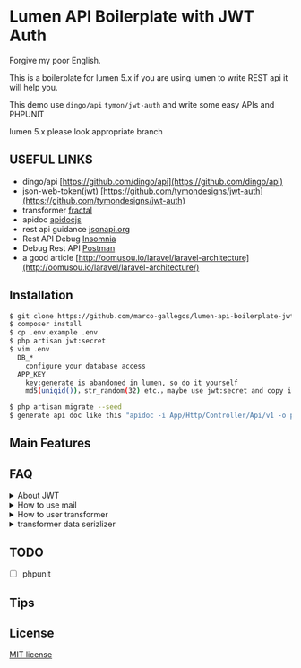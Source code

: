 # Lumen API Boilerplate with JWT Auth

Forgive my poor English.

This is a boilerplate for lumen 5.x if you are using lumen to write REST api it will help you.

This demo use `dingo/api`  `tymon/jwt-auth` and write some easy APIs and PHPUNIT

lumen 5.x please look appropriate branch

## USEFUL LINKS

- dingo/api [https://github.com/dingo/api](https://github.com/dingo/api)
- json-web-token(jwt) [https://github.com/tymondesigns/jwt-auth](https://github.com/tymondesigns/jwt-auth)
- transformer [fractal](http://fractal.thephpleague.com/)
- apidoc [apidocjs](http://apidocjs.com/)
- rest api guidance [jsonapi.org](http://jsonapi.org/format/)
- Rest API Debug [Insomnia](https://insomnia.rest/)
- Debug Rest API [Postman](https://www.getpostman.com/)
- a good article [http://oomusou.io/laravel/laravel-architecture](http://oomusou.io/laravel/laravel-architecture/)

## Installation

``` bash
$ git clone https://github.com/marco-gallegos/lumen-api-boilerplate-jwt.git
$ composer install
$ cp .env.example .env
$ php artisan jwt:secret
$ vim .env
  DB_*
    configure your database access
  APP_KEY
    key:generate is abandoned in lumen, so do it yourself
    md5(uniqid())，str_random(32) etc.，maybe use jwt:secret and copy it

$ php artisan migrate --seed
$ generate api doc like this "apidoc -i App/Http/Controller/Api/v1 -o public/apidoc"
```

## Main Features


## FAQ

<details>
  <summary>About JWT</summary>

  There is no session and auth guard in lumen 5.2, so attention `config/auth.php`. Also user model must implement `Tymon\JWTAuth\Contracts\JWTSubject`
</details>

<details>
  <summary>How to use mail</summary>

- composer require `illuminate/mail` and `guzzlehttp/guzzle`
- register email service in `bootstrap/app.php` or `some provider`
- add `mail.php` `services.php` in config, just copy them from laravel
- add `MAIL_DRIVER` in env
</details>

<details>
  <summary>How to user transformer </summary>

  transformer is a layer help you format you resource and their relationship.

  maybe you can knowstand with this links:

- [https://lumen-new.lyyw.info/api/posts](https://lumen-new.lyyw.info/api/posts)
- [https://lumen-new.lyyw.info/api/posts?include=user](https://lumen-new.lyyw.info/api/posts?include=user)
- [https://lumen-new.lyyw.info/api/posts?include=user,comments](https://lumen-new.lyyw.info/api/posts?include=user,comments)
- [https://lumen-new.lyyw.info/api/posts?include=user,comments:limit(1)](https://lumen-new.lyyw.info/api/posts?include=user,comments:limit(1))
- [https://lumen-new.lyyw.info/api/posts?include=user,comments.user](https://lumen-new.lyyw.info/api/posts?include=user,comments.user)
- [https://lumen-new.lyyw.info/api/posts?include=user,comments:limit(1),comments.user](https://lumen-new.lyyw.info/api/posts?include=user,comments:limit(1),comments.user)

</details>

<details>
  <summary>transformer data serizlizer </summary>

  dingo/api use [Fractal](http://fractal.thephpleague.com/) to transformer resouses，fractal provider 3 serializer,Array,DataArray,JsonApi.more details at here [http://fractal.thephpleague.com/serializers/](http://fractal.thephpleague.com/serializers/)。DataArray is default.You can set your own serizlizer like this：

  see bootstrap/app.php
  $app['Dingo\Api\Transformer\Factory']->setAdapter(function ($app) {
    $fractal = new League\Fractal\Manager;
    // $serializer = new League\Fractal\Serializer\JsonApiSerializer();
    $serializer = new League\Fractal\Serializer\ArraySerializer();
    // $serializer = new App\Serializers\NoDataArraySerializer();
    $fractal->setSerializer($serializer);,
    return new Dingo\Api\Transformer\Adapter\Fractal($fractal);
  });

  I think default DataArray is good enough.
</details>


## TODO

- [ ] phpunit

## Tips


## License
[MIT license](http://opensource.org/licenses/MIT)
